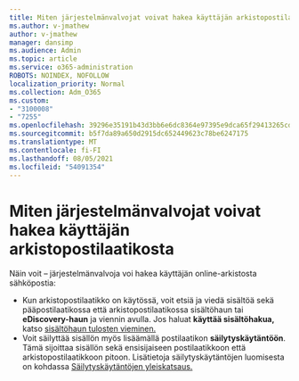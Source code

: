 ```yaml
---
title: Miten järjestelmänvalvojat voivat hakea käyttäjän arkistopostilaatikosta
ms.author: v-jmathew
author: v-jmathew
manager: dansimp
ms.audience: Admin
ms.topic: article
ms.service: o365-administration
ROBOTS: NOINDEX, NOFOLLOW
localization_priority: Normal
ms.collection: Adm_O365
ms.custom:
- "3100008"
- "7255"
ms.openlocfilehash: 39296e35191b43d3bb6e6dc8364e97395e9dca65f29413265cd5e7ef8a87828e
ms.sourcegitcommit: b5f7da89a650d2915dc652449623c78be6247175
ms.translationtype: MT
ms.contentlocale: fi-FI
ms.lasthandoff: 08/05/2021
ms.locfileid: "54091354"
---
```

# <a name="how-admins-can-search-a-users-archive-mailbox"></a>Miten järjestelmänvalvojat voivat hakea käyttäjän arkistopostilaatikosta

Näin voit – järjestelmänvalvoja voi hakea käyttäjän online-arkistosta sähköpostia:

* Kun arkistopostilaatikko on käytössä, voit etsiä ja viedä sisältöä sekä pääpostilaatikossa että arkistopostilaatikossa sisältöhaun tai **eDiscovery-haun** ja viennin avulla.  Jos haluat **käyttää sisältöhakua,** katso [sisältöhaun tulosten vieminen.](https://docs.microsoft.com/office365/securitycompliance/export-search-results)
* Voit säilyttää sisällön myös lisäämällä postilaatikon **säilytyskäytäntöön**. Tämä sijoittaa sisällön sekä ensisijaiseen postilaatikkoon että arkistopostilaatikkoon pitoon. Lisätietoja säilytyskäytäntöjen luomisesta on kohdassa [Säilytyskäytäntöjen yleiskatsaus.](https://docs.microsoft.com/office365/securitycompliance/retention-policies)
